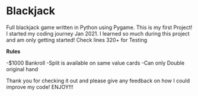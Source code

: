 # Blackjack

Full blackjack game written in Python using Pygame.
This is my first Project!
I started my coding journey Jan 2021. 
I learned so much during this project and am only getting started!
Check lines 320+ for Testing


**Rules**

  -$1000 Bankroll
  -Split is available on same value cards
  -Can only Double original hand


Thank you for checking it out and please give any feedback on how I could improve my code!
ENJOY!!!
